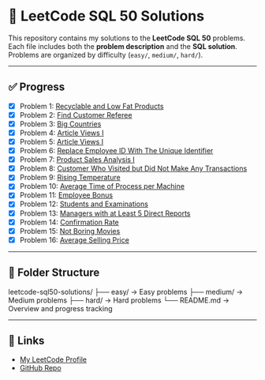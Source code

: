 # 📘 LeetCode SQL 50 Solutions

This repository contains my solutions to the **LeetCode SQL 50** problems.  
Each file includes both the **problem description** and the **SQL solution**.  
Problems are organized by difficulty (`easy/`, `medium/`, `hard/`).

---

## ✅ Progress
- [x] Problem 1: [Recyclable and Low Fat Products](easy/Recyclable_and_Low_Fat_Products.sql)
- [x] Problem 2: [Find Customer Referee](easy/Find_Customer_Referee.sql)
- [x] Problem 3: [Big Countries](easy/Big_Countries.sql)
- [x] Problem 4: [Article Views I](easy/Article_Views_I.sql)
- [x] Problem 5: [Article Views I](easy/Invalid_Tweets.sql)
- [x] Problem 6: [Replace Employee ID With The Unique Identifier](easy/Replace_Employee_ID_With_The_Unique_Identifier.sql)
- [x] Problem 7: [Product Sales Analysis I](easy/Product_Sales_Analysis_I.sql)
- [x] Problem 8: [Customer Who Visited but Did Not Make Any Transactions](easy\Customer_Who_Visited_but_Did_Not_Make_Any_Transactions.sql)
- [x] Problem 9: [Rising Temperature](easy\Rising_Temperature.sql)
- [x] Problem 10: [Average Time of Process per Machine](easy\Average_Time_of_Process_per_Machine.sql)
- [x] Problem 11: [Employee Bonus](easy\Employee_Bonus.sql)
- [x] Problem 12: [Students and Examinations](easy\Students_and_Examinations.sql)
- [x] Problem 13: [Managers with at Least 5 Direct Reports](easy\Managers_with_at_Least_5_Direct_Reports.sql)
- [x] Problem 14: [Confirmation Rate](easy\Confirmation_Rate.sql)
- [x] Problem 15: [Not Boring Movies](easy\Not_Boring_Movies.sql)
- [x] Problem 16: [Average Selling Price](easy\Average_Selling_Price.sql)

---

## 📂 Folder Structure
leetcode-sql50-solutions/
├── easy/ → Easy problems
├── medium/ → Medium problems
├── hard/ → Hard problems
└── README.md → Overview and progress tracking



---

## 🔗 Links
- [My LeetCode Profile](https://leetcode.com/George-20m/)
- [GitHub Repo](https://github.com/George-20m/leetcode-sql50-solutions)
